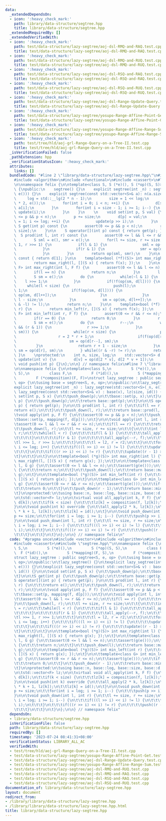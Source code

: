 ```yaml
---
data:
  _extendedDependsOn:
  - icon: ':heavy_check_mark:'
    path: library/data-structure/segtree.hpp
    title: library/data-structure/segtree.hpp
  _extendedRequiredBy: []
  _extendedVerifiedWith:
  - icon: ':heavy_check_mark:'
    path: test/data-structure/lazy-segtree/aoj-dsl-RMQ-and-RAQ.test.cpp
    title: test/data-structure/lazy-segtree/aoj-dsl-RMQ-and-RAQ.test.cpp
  - icon: ':heavy_check_mark:'
    path: test/data-structure/lazy-segtree/aoj-dsl-RMQ-and-RUQ.test.cpp
    title: test/data-structure/lazy-segtree/aoj-dsl-RMQ-and-RUQ.test.cpp
  - icon: ':heavy_check_mark:'
    path: test/data-structure/lazy-segtree/aoj-dsl-RSQ-and-RAQ.test.cpp
    title: test/data-structure/lazy-segtree/aoj-dsl-RSQ-and-RAQ.test.cpp
  - icon: ':heavy_check_mark:'
    path: test/data-structure/lazy-segtree/aoj-dsl-RSQ-and-RUQ.test.cpp
    title: test/data-structure/lazy-segtree/aoj-dsl-RSQ-and-RUQ.test.cpp
  - icon: ':heavy_check_mark:'
    path: test/data-structure/lazy-segtree/aoj-dsl-Range-Update-Query.test.cpp
    title: test/data-structure/lazy-segtree/aoj-dsl-Range-Update-Query.test.cpp
  - icon: ':heavy_check_mark:'
    path: test/data-structure/lazy-segtree/yosupo-Range-Affine-Point-Get.test.cpp
    title: test/data-structure/lazy-segtree/yosupo-Range-Affine-Point-Get.test.cpp
  - icon: ':heavy_check_mark:'
    path: test/data-structure/lazy-segtree/yosupo-Range-Affine-Range-Sum.test.cpp
    title: test/data-structure/lazy-segtree/yosupo-Range-Affine-Range-Sum.test.cpp
  - icon: ':heavy_check_mark:'
    path: test/tree/hld/aoj-grl-Range-Query-on-a-Tree-II.test.cpp
    title: test/tree/hld/aoj-grl-Range-Query-on-a-Tree-II.test.cpp
  _isVerificationFailed: false
  _pathExtension: hpp
  _verificationStatusIcon: ':heavy_check_mark:'
  attributes:
    links: []
  bundledCode: "#line 2 \"library/data-structure/lazy-segtree.hpp\"\n#include <vector>\n\
    #include <algorithm>\n#include <functional>\n#include <cassert>\n#line 6 \"library/data-structure/segtree.hpp\"\
    \n\nnamespace felix {\n\ntemplate<class S, S (*e)(), S (*op)(S, S)>\nstruct segtree\
    \ {\npublic:\n    segtree() {}\n    explicit segtree(int _n) : segtree(std::vector<S>(_n,\
    \ e())) {}\n    explicit segtree(const std::vector<S>& a): n(a.size()) {\n   \
    \     log = std::__lg(2 * n - 1);\n        size = 1 << log;\n        d.resize(size\
    \ * 2, e());\n        for(int i = 0; i < n; ++i) {\n            d[size + i] =\
    \ a[i];\n        }\n        for(int i = size - 1; i >= 1; i--) {\n           \
    \ update(i);\n        }\n    }\n    \n    void set(int p, S val) {\n        assert(0\
    \ <= p && p < n);\n        p += size;\n        d[p] = val;\n        for(int i\
    \ = 1; i <= log; ++i) {\n            update(p >> i);\n        }\n    }\n\n   \
    \ S get(int p) const {\n        assert(0 <= p && p < n);\n        return d[p +\
    \ size];\n    }\n\n    S operator[](int p) const { return get(p); }\n    \n  \
    \  S prod(int l, int r) const {\n        assert(0 <= l && l <= r && r <= n);\n\
    \        S sml = e(), smr = e();\n        for(l += size, r += size; l < r; l >>=\
    \ 1, r >>= 1) {\n            if(l & 1) {\n                sml = op(sml, d[l++]);\n\
    \            }\n            if(r & 1) {\n                smr = op(d[--r], smr);\n\
    \            }\n        }\n        return op(sml, smr);\n    }\n\n    S all_prod()\
    \ const { return d[1]; }\n\n    template<bool (*f)(S)> int max_right(int l) {\n\
    \        return max_right(l, [](S x) { return f(x); });\n    }\n\n    template<class\
    \ F> int max_right(int l, F f) {\n        assert(0 <= l && l <= n);\n        assert(f(e()));\n\
    \        if(l == n) {\n            return n;\n        }\n        l += size;\n\
    \        S sm = e();\n        do {\n            while(~l & 1) {\n            \
    \    l >>= 1;\n            }\n            if(!f(op(sm, d[l]))) {\n           \
    \     while(l < size) {\n                    push(l);\n                    l <<=\
    \ 1;\n                    if(f(op(sm, d[l]))) {\n                        sm =\
    \ op(sm, d[l++]);\n                    }\n                }\n                return\
    \ l - size;\n            }\n            sm = op(sm, d[l++]);\n        } while((l\
    \ & -l) != l);\n        return n;\n    }\n\n    template<bool (*f)(S)> int min_left(int\
    \ r) {\n        return min_left(r, [](S x) { return f(x); });\n    }\n\n    template<class\
    \ F> int min_left(int r, F f) {\n        assert(0 <= r && r <= n);\n        assert(f(e()));\n\
    \        if(r == 0) {\n            return 0;\n        }\n        r += size;\n\
    \        S sm = e();\n        do {\n            r--;\n            while(r > 1\
    \ && (r & 1)) {\n                r >>= 1;\n            }\n            if(!f(op(d[r],\
    \ sm))) {\n                while(r < size) {\n                    push(r);\n \
    \                   r = 2 * r + 1;\n                    if(f(op(d[r], sm))) {\n\
    \                        sm = op(d[r--], sm);\n                    }\n       \
    \         }\n                return r + 1 - size;\n            }\n           \
    \ sm = op(d[r], sm);\n        } while((r & -r) != r);\n        return 0;\n   \
    \ }\n    \nprotected:\n    int n, size, log;\n    std::vector<S> d;\n\n    void\
    \ update(int v) {\n        d[v] = op(d[2 * v], d[2 * v + 1]);\n    }\n\n    virtual\
    \ void push(int p) {}\n};\n\n} // namespace felix\n#line 7 \"library/data-structure/lazy-segtree.hpp\"\
    \n\nnamespace felix {\n\ntemplate<class S,\n         S (*e)(),\n         S (*op)(S,\
    \ S),\n         class F,\n         F (*id)(),\n         S (*mapping)(F, S),\n\
    \         F (*composition)(F, F)>\nstruct lazy_segtree : public segtree<S, e,\
    \ op> {\n\tusing base = segtree<S, e, op>;\n\npublic:\n\tlazy_segtree() {}\n\t\
    explicit lazy_segtree(int _n) : lazy_segtree(std::vector<S>(_n, e())) {}\n\texplicit\
    \ lazy_segtree(const std::vector<S>& v) : base(v), lz(size, id()) {}\n\n\tvoid\
    \ set(int p, S x) {\n\t\tpush_down(p);\n\t\tbase::set(p, x);\n\t}\n\n\tS get(int\
    \ p) {\n\t\tpush_down(p);\n\t\treturn base::get(p);\n\t}\n\n\tS operator[](int\
    \ p) { return get(p); }\n\n\tS prod(int l, int r) {\n\t\tif(l == r) {\n\t\t\t\
    return e();\n\t\t}\n\t\tpush_down(l, r);\n\t\treturn base::prod(l, r);\n\t}\n\n\
    \tvoid apply(int p, F f) {\n\t\tassert(0 <= p && p < n);\n\t\tpush_down(p);\n\t\
    \tbase::set(p, mapping(f, d[p]));\n\t}\n\n\tvoid apply(int l, int r, F f) {\n\t\
    \tassert(0 <= l && l <= r && r <= n);\n\t\tif(l == r) {\n\t\t\treturn;\n\t\t}\n\
    \t\tpush_down(l, r);\n\t\tl += size, r += size;\n\t\t{\n\t\t\tint l2 = l, r2 =\
    \ r;\n\t\t\twhile(l < r) {\n\t\t\t\tif(l & 1) {\n\t\t\t\t\tall_apply(l++, f);\n\
    \t\t\t\t}\n\t\t\t\tif(r & 1) {\n\t\t\t\t\tall_apply(--r, f);\n\t\t\t\t}\n\t\t\t\
    \tl >>= 1, r >>= 1;\n\t\t\t}\n\t\t\tl = l2, r = r2;\n\t\t}\n\t\tfor(int i = 1;\
    \ i <= log; i++) {\n\t\t\tif(((l >> i) << i) != l) {\n\t\t\t\tupdate(l >> i);\n\
    \t\t\t}\n\t\t\tif(((r >> i) << i) != r) {\n\t\t\t\tupdate((r - 1) >> i);\n\t\t\
    \t}\n\t\t}\n\t}\n\n\ttemplate<bool (*g)(S)> int max_right(int l) {\n\t\treturn\
    \ max_right(l, [](S x) { return g(x); });\n\t}\n\n\ttemplate<class G> int max_right(int\
    \ l, G g) {\n\t\tassert(0 <= l && l <= n);\n\t\tassert(g(e()));\n\t\tif(l == n)\
    \ {\n\t\t\treturn n;\n\t\t}\n\t\tpush_down(l);\n\t\treturn base::max_right(l,\
    \ g);\n\t}\n\n\ttemplate<bool (*g)(S)> int min_left(int r) {\n\t\treturn min_left(r,\
    \ [](S x) { return g(x); });\n\t}\n\n\ttemplate<class G> int min_left(int r, G\
    \ g) {\n\t\tassert(0 <= r && r <= n);\n\t\tassert(g(e()));\n\t\tif(r == 0) {\n\
    \t\t\treturn 0;\n\t\t}\n\t\tpush_down(r - 1);\n\t\treturn base::min_left(r, g);\n\
    \t}\n\nprotected:\n\tusing base::n, base::log, base::size, base::d;\n\tusing base::update;\n\
    \n\tstd::vector<F> lz;\n\n\tvirtual void all_apply(int k, F f) {\n\t\td[k] = mapping(f,\
    \ d[k]);\n\t\tif(k < size) {\n\t\t\tlz[k] = composition(f, lz[k]);\n\t\t}\n\t\
    }\n\n\tvoid push(int k) override {\n\t\tall_apply(2 * k, lz[k]);\n\t\tall_apply(2\
    \ * k + 1, lz[k]);\n\t\tlz[k] = id();\n\t}\n\n\tvoid push_down(int p) {\n\t\t\
    p += size;\n\t\tfor(int i = log; i >= 1; i--) {\n\t\t\tpush(p >> i);\n\t\t}\n\t\
    }\n\n\tvoid push_down(int l, int r) {\n\t\tl += size, r += size;\n\t\tfor(int\
    \ i = log; i >= 1; i--) {\n\t\t\tif(((l >> i) << i) != l) {\n\t\t\t\tpush(l >>\
    \ i);\n\t\t\t}\n\t\t\tif(((r >> i) << i) != r) {\n\t\t\t\tpush((r - 1) >> i);\n\
    \t\t\t}\n\t\t}\n\t}\n};\n\n} // namespace felix\n"
  code: "#pragma once\n#include <vector>\n#include <algorithm>\n#include <functional>\n\
    #include <cassert>\n#include \"segtree.hpp\"\n\nnamespace felix {\n\ntemplate<class\
    \ S,\n         S (*e)(),\n         S (*op)(S, S),\n         class F,\n       \
    \  F (*id)(),\n         S (*mapping)(F, S),\n         F (*composition)(F, F)>\n\
    struct lazy_segtree : public segtree<S, e, op> {\n\tusing base = segtree<S, e,\
    \ op>;\n\npublic:\n\tlazy_segtree() {}\n\texplicit lazy_segtree(int _n) : lazy_segtree(std::vector<S>(_n,\
    \ e())) {}\n\texplicit lazy_segtree(const std::vector<S>& v) : base(v), lz(size,\
    \ id()) {}\n\n\tvoid set(int p, S x) {\n\t\tpush_down(p);\n\t\tbase::set(p, x);\n\
    \t}\n\n\tS get(int p) {\n\t\tpush_down(p);\n\t\treturn base::get(p);\n\t}\n\n\t\
    S operator[](int p) { return get(p); }\n\n\tS prod(int l, int r) {\n\t\tif(l ==\
    \ r) {\n\t\t\treturn e();\n\t\t}\n\t\tpush_down(l, r);\n\t\treturn base::prod(l,\
    \ r);\n\t}\n\n\tvoid apply(int p, F f) {\n\t\tassert(0 <= p && p < n);\n\t\tpush_down(p);\n\
    \t\tbase::set(p, mapping(f, d[p]));\n\t}\n\n\tvoid apply(int l, int r, F f) {\n\
    \t\tassert(0 <= l && l <= r && r <= n);\n\t\tif(l == r) {\n\t\t\treturn;\n\t\t\
    }\n\t\tpush_down(l, r);\n\t\tl += size, r += size;\n\t\t{\n\t\t\tint l2 = l, r2\
    \ = r;\n\t\t\twhile(l < r) {\n\t\t\t\tif(l & 1) {\n\t\t\t\t\tall_apply(l++, f);\n\
    \t\t\t\t}\n\t\t\t\tif(r & 1) {\n\t\t\t\t\tall_apply(--r, f);\n\t\t\t\t}\n\t\t\t\
    \tl >>= 1, r >>= 1;\n\t\t\t}\n\t\t\tl = l2, r = r2;\n\t\t}\n\t\tfor(int i = 1;\
    \ i <= log; i++) {\n\t\t\tif(((l >> i) << i) != l) {\n\t\t\t\tupdate(l >> i);\n\
    \t\t\t}\n\t\t\tif(((r >> i) << i) != r) {\n\t\t\t\tupdate((r - 1) >> i);\n\t\t\
    \t}\n\t\t}\n\t}\n\n\ttemplate<bool (*g)(S)> int max_right(int l) {\n\t\treturn\
    \ max_right(l, [](S x) { return g(x); });\n\t}\n\n\ttemplate<class G> int max_right(int\
    \ l, G g) {\n\t\tassert(0 <= l && l <= n);\n\t\tassert(g(e()));\n\t\tif(l == n)\
    \ {\n\t\t\treturn n;\n\t\t}\n\t\tpush_down(l);\n\t\treturn base::max_right(l,\
    \ g);\n\t}\n\n\ttemplate<bool (*g)(S)> int min_left(int r) {\n\t\treturn min_left(r,\
    \ [](S x) { return g(x); });\n\t}\n\n\ttemplate<class G> int min_left(int r, G\
    \ g) {\n\t\tassert(0 <= r && r <= n);\n\t\tassert(g(e()));\n\t\tif(r == 0) {\n\
    \t\t\treturn 0;\n\t\t}\n\t\tpush_down(r - 1);\n\t\treturn base::min_left(r, g);\n\
    \t}\n\nprotected:\n\tusing base::n, base::log, base::size, base::d;\n\tusing base::update;\n\
    \n\tstd::vector<F> lz;\n\n\tvirtual void all_apply(int k, F f) {\n\t\td[k] = mapping(f,\
    \ d[k]);\n\t\tif(k < size) {\n\t\t\tlz[k] = composition(f, lz[k]);\n\t\t}\n\t\
    }\n\n\tvoid push(int k) override {\n\t\tall_apply(2 * k, lz[k]);\n\t\tall_apply(2\
    \ * k + 1, lz[k]);\n\t\tlz[k] = id();\n\t}\n\n\tvoid push_down(int p) {\n\t\t\
    p += size;\n\t\tfor(int i = log; i >= 1; i--) {\n\t\t\tpush(p >> i);\n\t\t}\n\t\
    }\n\n\tvoid push_down(int l, int r) {\n\t\tl += size, r += size;\n\t\tfor(int\
    \ i = log; i >= 1; i--) {\n\t\t\tif(((l >> i) << i) != l) {\n\t\t\t\tpush(l >>\
    \ i);\n\t\t\t}\n\t\t\tif(((r >> i) << i) != r) {\n\t\t\t\tpush((r - 1) >> i);\n\
    \t\t\t}\n\t\t}\n\t}\n};\n\n} // namespace felix"
  dependsOn:
  - library/data-structure/segtree.hpp
  isVerificationFile: false
  path: library/data-structure/lazy-segtree.hpp
  requiredBy: []
  timestamp: '2023-07-24 08:41:31+08:00'
  verificationStatus: LIBRARY_ALL_AC
  verifiedWith:
  - test/tree/hld/aoj-grl-Range-Query-on-a-Tree-II.test.cpp
  - test/data-structure/lazy-segtree/yosupo-Range-Affine-Point-Get.test.cpp
  - test/data-structure/lazy-segtree/aoj-dsl-Range-Update-Query.test.cpp
  - test/data-structure/lazy-segtree/yosupo-Range-Affine-Range-Sum.test.cpp
  - test/data-structure/lazy-segtree/aoj-dsl-RMQ-and-RUQ.test.cpp
  - test/data-structure/lazy-segtree/aoj-dsl-RMQ-and-RAQ.test.cpp
  - test/data-structure/lazy-segtree/aoj-dsl-RSQ-and-RAQ.test.cpp
  - test/data-structure/lazy-segtree/aoj-dsl-RSQ-and-RUQ.test.cpp
documentation_of: library/data-structure/lazy-segtree.hpp
layout: document
redirect_from:
- /library/library/data-structure/lazy-segtree.hpp
- /library/library/data-structure/lazy-segtree.hpp.html
title: library/data-structure/lazy-segtree.hpp
---
```


